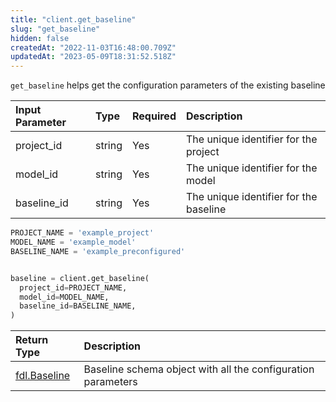 ```yaml
---
title: "client.get_baseline"
slug: "get_baseline"
hidden: false
createdAt: "2022-11-03T16:48:00.709Z"
updatedAt: "2023-05-09T18:31:52.518Z"
---
```

`get_baseline` helps get the configuration parameters of the existing baseline

| Input Parameter | Type   | Required | Description                            |
| :-------------- | :----- | :------- | :------------------------------------- |
| project_id      | string | Yes      | The unique identifier for the project  |
| model_id        | string | Yes      | The unique identifier for the model    |
| baseline_id     | string | Yes      | The unique identifier for the baseline |

```python Usage
PROJECT_NAME = 'example_project'
MODEL_NAME = 'example_model'
BASELINE_NAME = 'example_preconfigured'


baseline = client.get_baseline(
  project_id=PROJECT_NAME,
  model_id=MODEL_NAME,
  baseline_id=BASELINE_NAME,
)
```



| Return Type                     | Description                                                  |
| :------------------------------ | :----------------------------------------------------------- |
| [fdl.Baseline](ref:fdlbaseline) | Baseline schema object with all the configuration parameters |